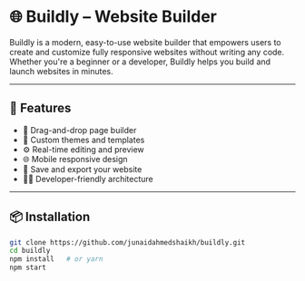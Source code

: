 # 🌐 Buildly – Website Builder

Buildly is a modern, easy-to-use website builder that empowers users to create and customize fully responsive websites without writing any code. Whether you're a beginner or a developer, Buildly helps you build and launch websites in minutes.

---

## 🚀 Features

- 🧱 Drag-and-drop page builder
- 🎨 Custom themes and templates
- ⚙️ Real-time editing and preview
- 🌐 Mobile responsive design
- 💾 Save and export your website
- 🧑‍💻 Developer-friendly architecture

---

## 📦 Installation

```bash
git clone https://github.com/junaidahmedshaikh/buildly.git
cd buildly
npm install   # or yarn
npm start
